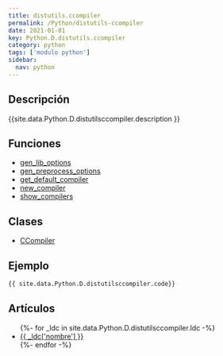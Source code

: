 ```yaml
---
title: distutils.ccompiler
permalink: /Python/distutils-ccompiler
date: 2021-01-01
key: Python.D.distutils.ccompiler
category: python
tags: ['modulo python']
sidebar: 
  nav: python
---
```


## Descripción
{{site.data.Python.D.distutilsccompiler.description }}

## Funciones
* [gen_lib_options](/Python/distutils-ccompiler/gen_lib_options/)
* [gen_preprocess_options](/Python/distutils-ccompiler/gen_preprocess_options/)
* [get_default_compiler](/Python/distutils-ccompiler/get_default_compiler/)
* [new_compiler](/Python/distutils-ccompiler/new_compiler/)
* [show_compilers](/Python/distutils-ccompiler/show_compilers/)

## Clases
* [CCompiler](/Python/distutils-ccompiler/CCompiler/)

## Ejemplo
~~~python
{{ site.data.Python.D.distutilsccompiler.code}}
~~~

## Artículos
<ul>
{%- for _ldc in site.data.Python.D.distutilsccompiler.ldc -%}
   <li>
       <a href="{{_ldc['url'] }}">{{ _ldc['nombre'] }}</a>
   </li>
{%- endfor -%}
</ul>
